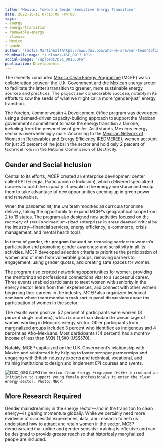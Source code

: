 ```yaml
---
title: 'Mexico: Toward a Gender-Sensitive Energy Transition'
date: 2022-10-11 07:13:00 -04:00
tags:
- energy
- energy-transition
- renewable-energy
- climate
- Mexico
- gender
author: "[Sofia Martinez](https://www.dai.com/who-we-are/our-team/sofia-martinez)"
thumbnail-image: "/uploads/DSC_0913.JPG"
social-image: "/uploads/DSC_0913.JPG"
publication: Developments
---
```


The recently concluded [Mexico Clean Energy Programme](https://www.dai.com/our-work/projects/mexico-prosperity-fund-mexico-energy-services-programme) (MCEP) was a collaboration between the U.K. Government and the Mexican energy sector to facilitate the latter’s transition to greener, more sustainable energy sources and practices. The project saw considerable success, notably in its efforts to sow the seeds of what we might call a more “gender-just” energy transition.
 
The Foreign, Commonwealth & Development Office program was developed using a demand-driven capacity-building approach to support the Mexican government’s commitment to make the energy transition a fair one, including from the perspective of gender. As it stands, Mexico’s energy sector is overwhelmingly male. According to the [Mexican Network of Women in Renewables and Energy Efficiency](https://www.mujeresenergia.org/hoja-de-ruta) (REDMEREE), women account for just 25 percent of the jobs in the sector and hold only 2 percent of technical roles in the National Commission of Electricity.
 
## Gender and Social Inclusion

Central to its efforts, MCEP created an enterprise development center called EPI (Energía, Participación e Inclusión), which delivered specialized courses to build the capacity of people in the energy workforce and equip them to take advantage of new opportunities opening up in green power and renewables. 

When the pandemic hit, the DAI team modified all curricula for online delivery, taking the opportunity to expand MCEP’s geographical scope from 2 to 16 states. The program also designed new activities focused on the recovery of small and medium-sized enterprises in areas deemed critical by the industry—financial services, energy efficiency, e-commerce, crisis management, and mental health tools. 

In terms of gender, the program focused on removing barriers to women’s participation and promoting gender awareness and sensitivity in all its activities. MCEP developed selection criteria to prioritize the participation of women and of men from vulnerable groups, removing barriers to engagement, using gender quotas, and creating safe spaces for women.

The program also created networking opportunities for women, providing the mentoring and professional connections vital to a successful career. Three events enabled participants to meet women with seniority in the energy sector, learn from their experiences, and connect with other women beginning their careers in the industry. MCEP also organized technical seminars where team members took part in panel discussions about the participation of women in the sector.

The results were positive: 52 percent of participants were women (3 percent single mothers), which is more than double the percentage of women working in Mexico’s energy sector. Other participants from marginalized groups included 3 percent who identified as indigenous and 4 percent as Afro-Mexicans. Most participants (54 percent) had a monthly income of less than MXN 11,500 (US$570). 

Notably, MCEP capitalized on the U.K. Government’s relationship with Mexico and reinforced it by helping to foster stronger partnerships and engaging with British industry experts and technical, vocational, and training institutions to design and implement EPI courses and events.

![DSC_0952.JPG](/uploads/DSC_0952.JPG)`The Mexico Clean Energy Programme (MCEP) introduced an initiative to support young female professionals to enter the clean energy sector. Photo: MECP.`

## More Research Required

Gender mainstreaming in the energy sector—and in the transition to clean energy—is gaining momentum globally. While we certainly need more evidence of successful experiences, data, and research to help us understand how to attract and retain women in the sector, MCEP demonstrated that online and gender-sensitive training is effective and can be designed to provide greater reach so that historically marginalized people are included. 
